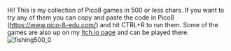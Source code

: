 Hi! This is my collection of Pico8 games in 500 or less chars. If you want to try any of them you can copy and paste the code in Pico8 (https://www.pico-8-edu.com/) and hit CTRL+R to run them. Some of the games are also up on my [Itch.io page]([https://pages.github.com/](https://taxicomics.itch.io/))  and can be played there. ![fishing500_0](https://github.com/taxicomics/Pico8-Games-in-500-chars/assets/168220579/42008295-3ee6-4bb0-b588-6da82b3bb5a3)
